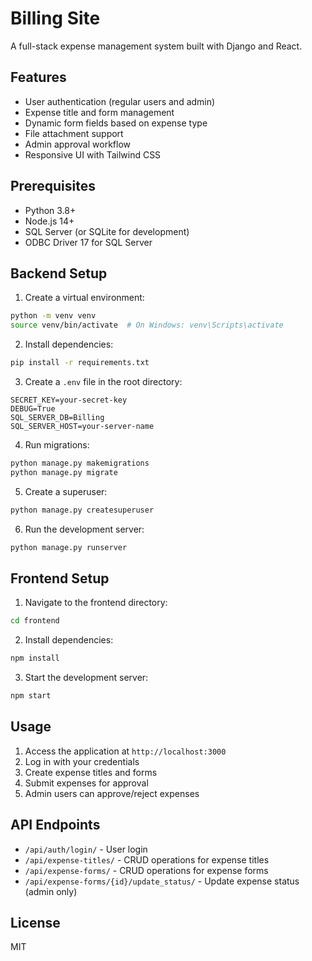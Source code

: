 # Billing Site

A full-stack expense management system built with Django and React.

## Features

- User authentication (regular users and admin)
- Expense title and form management
- Dynamic form fields based on expense type
- File attachment support
- Admin approval workflow
- Responsive UI with Tailwind CSS

## Prerequisites

- Python 3.8+
- Node.js 14+
- SQL Server (or SQLite for development)
- ODBC Driver 17 for SQL Server

## Backend Setup

1. Create a virtual environment:
```bash
python -m venv venv
source venv/bin/activate  # On Windows: venv\Scripts\activate
```

2. Install dependencies:
```bash
pip install -r requirements.txt
```

3. Create a `.env` file in the root directory:
```
SECRET_KEY=your-secret-key
DEBUG=True
SQL_SERVER_DB=Billing
SQL_SERVER_HOST=your-server-name
```

4. Run migrations:
```bash
python manage.py makemigrations
python manage.py migrate
```

5. Create a superuser:
```bash
python manage.py createsuperuser
```

6. Run the development server:
```bash
python manage.py runserver
```

## Frontend Setup

1. Navigate to the frontend directory:
```bash
cd frontend
```

2. Install dependencies:
```bash
npm install
```

3. Start the development server:
```bash
npm start
```

## Usage

1. Access the application at `http://localhost:3000`
2. Log in with your credentials
3. Create expense titles and forms
4. Submit expenses for approval
5. Admin users can approve/reject expenses

## API Endpoints

- `/api/auth/login/` - User login
- `/api/expense-titles/` - CRUD operations for expense titles
- `/api/expense-forms/` - CRUD operations for expense forms
- `/api/expense-forms/{id}/update_status/` - Update expense status (admin only)

## License

MIT 